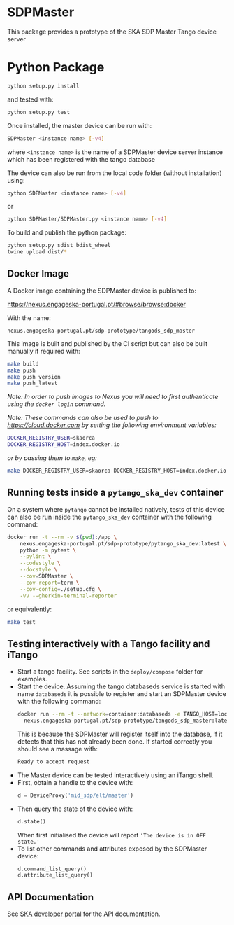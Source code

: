 # SDPMaster

This package provides a prototype of the SKA SDP Master Tango device server

# Python Package

```bash
python setup.py install
```

and tested with:

```bash
python setup.py test
```

Once installed, the master device can be run with:

```bash
SDPMaster <instance name> [-v4]
```

where `<instance name>` is the name of a SDPMaster device server instance which
has been registered with the tango database

The device can also be run from the local code folder (without installation)
using:

```bash
python SDPMaster <instance name> [-v4]
```

or 

```bash
python SDPMaster/SDPMaster.py <instance name> [-v4]
```

To build and publish the python package:

```bash
python setup.py sdist bdist_wheel
twine upload dist/*
```

## Docker Image

A Docker image containing the SDPMaster device is published to:

<https://nexus.engageska-portugal.pt/#browse/browse:docker>

With the name:

```
nexus.engageska-portugal.pt/sdp-prototype/tangods_sdp_master
```

This image is built and published by the CI script but can also be built
manually if required with:

```bash
make build
make push
make push_version
make push_latest
```

*Note: In order to push images to Nexus you will need to first authenticate
using the `docker login` command.*

*Note: These commands can also be used to push to <https://cloud.docker.com> by
setting the following environment variables:* 
```bash
DOCKER_REGISTRY_USER=skaorca
DOCKER_REGISTRY_HOST=index.docker.io
```
*or by passing them to `make`, eg:* 
```bash
make DOCKER_REGISTRY_USER=skaorca DOCKER_REGISTRY_HOST=index.docker.io build
```

## Running tests inside a `pytango_ska_dev` container

On a system where `pytango` cannot be installed natively, tests of this device
can also be run inside the `pytango_ska_dev` container with the following
command:

```bash
docker run -t --rm -v $(pwd):/app \
    nexus.engageska-portugal.pt/sdp-prototype/pytango_ska_dev:latest \
    python -m pytest \
    --pylint \
    --codestyle \
    --docstyle \
    --cov=SDPMaster \
    --cov-report=term \
    --cov-config=./setup.cfg \
    -vv --gherkin-terminal-reporter    
```

or equivalently:

```bash
make test
```

## Testing interactively with a Tango facility and iTango

- Start a tango facility. See scripts in the `deploy/compose` folder for
  examples.
- Start the device. Assuming the tango databaseds service is started with name
  `databaseds` it is possible to register and start an SDPMaster device with the
  following command:
  ```bash
  docker run --rm -t --network=container:databaseds -e TANGO_HOST=localhost:10000 
    nexus.engageska-portugal.pt/sdp-prototype/tangods_sdp_master:latest
  ```
  This is because the SDPMaster will register itself into the database, if it
  detects that this has not already been done. If started correctly you should
  see a massage with:
  ```bash
  Ready to accept request
  ```
- The Master device can be tested interactively using an iTango shell.
- First, obtain a handle to the device with: 
  ```python
  d = DeviceProxy('mid_sdp/elt/master')
  ```
- Then query the state of the device with: 
  ```python
  d.state()
  ```
  When first initialised the device will report `'The device is in OFF state.'`
- To list other commands and attributes exposed by the SDPMaster device: 
  ```python
  d.command_list_query()
  d.attribute_list_query()
  ```

## API Documentation

See [SKA developer
portal](https://developer.skatelescope.org/projects/sdp-prototype/en/latest/sdp_master.html)
for the API documentation.
